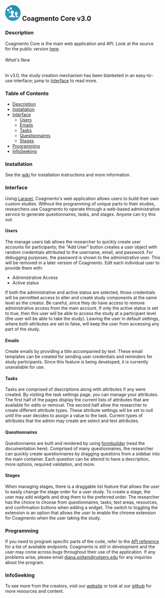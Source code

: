## ![Coagmento Logo](https://raw.githubusercontent.com/InfoSeeking/Coagmento/master/core/public/images/logo-small.png) Coagmento Core v3.0 ##


### Description ###
Coagmento Core is the main web application and API. Look at the source for the public version [here](https://coagmento.org).

###### What's New
In v3.0, the study creation mechanism has been blanketed in an easy-to-use interface; jump to [Interface](#interface) to read more. 

### Table of Contents 
* [Description](#description)
* [Installation](#installation)
* [Interface](#interface)
	* [Users](#users)
	* [Emails](#emails)
	* [Tasks](#tasks)
	* [Questionnaires](#questionnaires)
	* [Stages](#stages)
* [Programming](#programming)
* [InfoSeeking](#infoSeeking)

### Installation
See the [wiki](https://github.com/InfoSeeking/Coagmento/wiki/Coagmento-Core-Installation) for installation instructions and more information.

### Interface
Using [Laravel](https://laravel.com), Coagmento's web application allows users to build their own custom studies. Without the programming of unique parts to their studies, researchers use Coagmento to operate through a web-based administrative service to generate questionnaires, tasks, and stages. Anyone can try this out.

#### Users
The manage users tab allows the researcher to quickly create user accounts for participants; the "Add User" button creates a user object with random credentials attributed to the username, email, and password. For debugging purposes, the password is shown to the administrative user. This will be removed in a later version of Coagmento. 
Edit each individual user to provide them with:
* Administrative Access
* Active status

If both the administrative and active status are selected, those credentials will be permitted access to alter and create study components at the same level as the creator. Be careful, since they do have access to remove administrative access from the main account. 
If only the active status is set to true, then this user will be able to access the study at a participant level (the user will be able to take the study).
Leaving the user in default settings, where both attributes are set to false, will keep the user from accessing any part of the study.

#### Emails
Create emails by providing a title accompanied by text. These email templates can be created for sending user credentials and reminders for study participants. Since this feature is being developed, it is currently unavailable for use. 

#### Tasks
Tasks are comprised of descriptions along with attributes if any were created.  By visiting the task settings page, you can manage your attributes. The first half of the pages display the current lists of attributes that are available for edits or removal. The second half allow the researcher to create different attribute types. These attribute settings will be set to null until the user decides to assign a value to the task. Current types of attributes that the admin may create are select and text attributes.

#### Questionnaires
Questionnaires are built and rendered by using [formbuilder](https://formbuilder.readthedocs.io/en/latest/) (read the documentation here). 
Comprised of many questionnaires, the researcher can quickly create questionnaires by dragging questions from a sidebar into the main container. Each question can be altered to have a description, more options, required validation, and more. 
 
#### Stages
When managing stages, there is a draggable list feature that allows the user to easily change the stage order for a user study. To create a stage, the user may add widgets and drag them to the preferred order. The researcher has the choice to choose from questionnaires, tasks, text areas, resources, and confirmation buttons when adding a widget.
The switch to toggling the extension is an option that allows the user to enable the chrome extension for Coagmento when the user taking the study.

### Programming
If you need to program specific parts of the code, refer to the [API reference](http://new.coagmento.org/apidoc/) for a list of available endpoints.
Coagmento is still in development and the user may come across bugs throughout their use of the application. If any problems arise, please email diana.soltani@rutgers.edu for any inquiries about the program. 

### InfoSeeking
To see more from the creators, visit our [website](http://www.infoseeking.org/) or look at our [github](https://github.com/InfoSeeking) for more resources and content.
